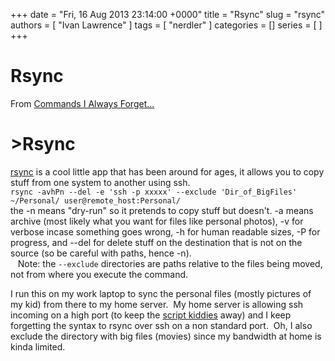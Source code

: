 +++
date = "Fri, 16 Aug 2013 23:14:00 +0000"
title = "Rsync"
slug = "rsync"
authors = [ "Ivan Lawrence" ]
tags = [ "nerdler" ]
categories = []
series = [ ]
+++

# Rsync

From [Commands I Always Forget...](http://nerdler.blogspot.com/2013/07/commands-i-always-forget.html)  

\>Rsync
=======

[rsync](http://en.wikipedia.org/wiki/Rsync) is a cool little app that has been around for ages, it allows you to copy stuff from one system to another using ssh.  
`rsync -avhPn --del -e 'ssh -p xxxxx' --exclude 'Dir_of_BigFiles' ~/Personal/ user@remote_host:Personal/`  
the -n means "dry-run" so it pretends to copy stuff but doesn't. -a means archive (most likely what you want for files like personal photos), -v for verbose incase something goes wrong, -h for human readable sizes, -P for progress, and --del for delete stuff on the destination that is not on the source (so be careful with paths, hence -n).  
   Note: the `--exclude` directories are paths relative to the files being moved, not from where you execute the command.  
  
I run this on my work laptop to sync the personal files (mostly pictures of my kid) from there to my home server.  My home server is allowing ssh incoming on a high port (to keep the [script kiddies](http://en.wikipedia.org/wiki/Script_kiddie) away) and I keep forgetting the syntax to rsync over ssh on a non standard port.  Oh, I also exclude the directory with big files (movies) since my bandwidth at home is kinda limited.
